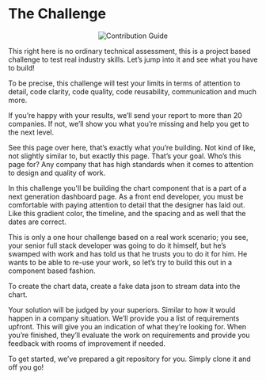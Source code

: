 # The Challenge

<p align="center">
  <img src="./assets/prototype.png" alt="Contribution Guide">
</p>

This right here is no ordinary technical assessment, this is a project based challenge to test real industry skills. 
Let’s jump into it and see what you have to build!

To be precise, this challenge will test your limits in terms of attention to detail, code clarity, code quality, code reusability, communication and much more.

If you’re happy with your results, we’ll send your report to more than 20 companies. If not, we’ll show you what you’re missing and help you get to the next level.


See this page over here, that’s exactly what you’re building. Not kind of like, not slightly similar to, but exactly this page. That’s your goal. Who’s this page for? 
Any company that has high standards when it comes to attention to design and quality of work. 

In this challenge you'll be building the chart component that is a part of a next generation dashboard page. As a front end developer, you must be comfortable with paying attention to detail that the designer has laid out. Like this gradient color, the timeline, and the spacing and as well that the dates are correct. 

This is only a one hour challenge based on a real work scenario; you see, your senior full stack developer was going to do it himself, but he’s swamped with work and has told us that he trusts you to do it for him. He wants to be able to re-use your work, so let’s try to build this out in a component based fashion.

To create the chart data, create a fake data json to stream data into the chart.

Your solution will be judged by your superiors. Similar to how it would happen in a company situation. We’ll provide you a list of requirements upfront. This will give you an indication of what they’re looking for. When you’re finished, they’ll evaluate the work on requirements and provide you feedback with rooms of improvement if needed. 

To get started, we’ve prepared a git repository for you. Simply clone it and off you go!


